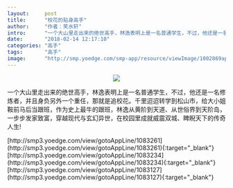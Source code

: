 ```yaml
---
layout:     post
title:      "校花的贴身高手"
author:     "作者：笑水轩"
intro:      "一个大山里走出来的绝世高手，林逸表明上是一名普通学生，不过，他还是一名修炼者，并且身负另外一个重任，那就是追校花。千里迢迢转学到松山市，给大小姐鞍前马后当跟班，作为史上最牛的跟班，林逸从黄阶到天道、从世俗界到天阶岛，一步步发家致富，穿越现代与玄幻异世，在校园里成就威震双城、睥睨天下的传奇人生!"
date:       "2018-02-14 12:17:10"
categories: "高手"
tags:       "高手"
image:      "http://smp.yoedge.com/smp-app/resource/viewImage/1002869appline.png"
---
```

<div style="text-align: center">
<p><img src="http://smp.yoedge.com/smp-app/resource/viewImage/1002869appline.png"/></p>
</div>
<p class="post-meta">
<span>一个大山里走出来的绝世高手，林逸表明上是一名普通学生，不过，他还是一名修炼者，并且身负另外一个重任，那就是追校花。千里迢迢转学到松山市，给大小姐鞍前马后当跟班，作为史上最牛的跟班，林逸从黄阶到天道、从世俗界到天阶岛，一步步发家致富，穿越现代与玄幻异世，在校园里成就威震双城、睥睨天下的传奇人生!</span>
</p>
[http://smp3.yoedge.com/view/gotoAppLine/1083261](http://smp3.yoedge.com/view/gotoAppLine/1083261){:target="_blank"}
[http://smp3.yoedge.com/view/gotoAppLine/1083234](http://smp3.yoedge.com/view/gotoAppLine/1083234){:target="_blank"}
[http://smp3.yoedge.com/view/gotoAppLine/1083127](http://smp3.yoedge.com/view/gotoAppLine/1083127){:target="_blank"}


